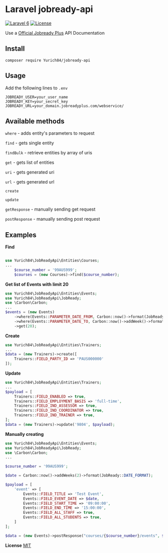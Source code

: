 Laravel jobready-api
=================
[![Laravel 6](https://img.shields.io/badge/Laravel-6-orange.svg?style=flat-square)](http://laravel.com)
[![License](http://img.shields.io/badge/license-MIT-brightgreen.svg?style=flat-square)](https://tldrlegal.com/license/mit-license)

Use a [Official Jobready Plus](https://developer.jobready.io) API Documentation

Install
------------------

```
composer require Yurich84/jobready-api
```


Usage
-------------

Add the following lines to `.env`
```
JOBREADY_USER=your_user_name
JOBREADY_KEY=your_secret_key
JOBREADY_URL=your_domain.jobreadyplus.com/webservice/
```

Available methods
-------------
`where` - adds entity's parameters to request

`find` - gets single entity

`findBulk` - retrieve entities by array of uris

`get` - gets list of entities

`uri` - gets generated uri

`url` - gets generated url

`create`

`update`

`getResponse` - manually sending get request

`postResponse` - manually sending post request


Examples
-------------
**Find**

```php

use Yurich84\JobReadyApi\Entities\Courses;
...
    $course_number = '99AUS999';
    $courses = (new Courses)->find($course_number);
```


**Get list of Events with limit 20**

```php
use Yurich84\JobReadyApi\Entities\Events;
use Yurich84\JobReadyApi\JobReady;
use \Carbon\Carbon;
...
$events = (new Events)
    ->where(Events::PARAMETER_DATE_FROM, Carbon::now()->format(JobReady::DATE_FORMAT))
    ->where(Events::PARAMETER_DATE_TO, Carbon::now()->addWeek()->format(JobReady::DATE_FORMAT))
    ->get(20);
```

**Create**

```php
use Yurich84\JobReadyApi\Entities\Trainers;
...
$data = (new Trainers)->create([
    Trainers::FIELD_PARTY_ID => 'PAUS000000'
]);
```

**Update**

```php
use Yurich84\JobReadyApi\Entities\Trainers;
...
$payload = [
    Trainers::FIELD_ENABLED => true,
    Trainers::FIELD_EMPLOYMENT_BASIS => 'full-time',
    Trainers::FIELD_IND_ASSESSOR => true,
    Trainers::FIELD_IND_COORDINATOR => true,
    Trainers::FIELD_IND_TRAINER => true,
];
$data = (new Trainers)->update('9804', $payload);    
```

**Manually creating**

```php
use Yurich84\JobReadyApi\Entities\Events;
use Yurich84\JobReadyApi\JobReady;
use \Carbon\Carbon;
...

$course_number = '99AUS999';

$date = Carbon::now()->addWeeks(2)->format(JobReady::DATE_FORMAT);

$payload = [
    'event' => [
        Events::FIELD_TITLE => 'Test Event',
        Events::FIELD_EVENT_DATE => $date,
        Events::FIELD_START_TIME => '09:00:00',
        Events::FIELD_END_TIME => '15:00:00',
        Events::FIELD_ALL_STAFF => true,
        Events::FIELD_ALL_STUDENTS => true,
    ]
];

$data = (new Events)->postResponse("courses/{$course_number}/events", $payload);
```

**License**
[MIT](https://raw.github.com/bigperson/laravel-vk-geo/master/LICENSE)
